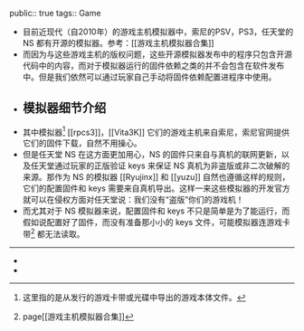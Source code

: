 public:: true
tags:: Game

- 目前近现代（自2010年）的游戏主机模拟器中，索尼的PSV，PS3，任天堂的 NS 都有开源的模拟器。参考：[[游戏主机模拟器合集]]
- 而因为与这些游戏主机的版权问题，这些开源模拟器发布中的程序只包含开源代码中的内容，而对于模拟器运行的固件依赖之类的并不会包含在软件发布中。但是我们依然可以通过玩家自己手动将固件依赖配置进程序中使用。
- ## 模拟器细节介绍
- 其中模拟器[^1] [[rpcs3]]，[[Vita3K]] 它们的游戏主机来自索尼，索尼官网提供它们的固件下载，自然不用操心。
- 但是任天堂 NS 在这方面更加用心，NS 的固件只来自与真机的联网更新，以及任天堂通过玩家的正版验证 keys 来保证 NS 真机为非盗版或非二次破解的来源。那作为 NS 的模拟器 [[Ryujinx]] 和 [[yuzu]] 自然也遵循这样的规则，它们的配置固件和 keys 需要来自真机导出。这样一来这些模拟器的开发官方就可以在侵权方面对任天堂说：我们没有“盗版”你们的游戏机！
- 而尤其对于 NS 模拟器来说，配置固件和 keys 不只是简单是为了能运行，而假如说配置好了固件，而没有准备那小小的 keys 文件，可能模拟器连游戏卡带[^2] 都无法读取。
- ---
- [^1]:这里指的是从发行的游戏卡带或光碟中导出的游戏本体文件。
- [^2]:page[[游戏主机模拟器合集]]
